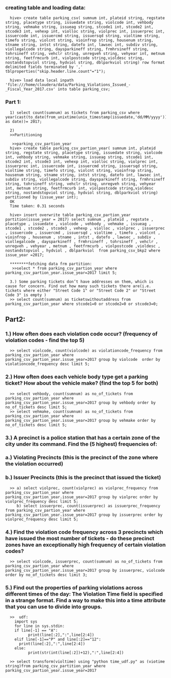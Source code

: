 ### creating table and loading data:

      hive> create table parking_csv( sumnum int, plateid string, regstate string, placetype string, issuedate string, violcode int, vehbody string, vehmake string, issueag string, stcode1 int, stcode2 int, stcode3 int, vehexp int, violloc string, violprec int, issuerprec int, issuercode int, issuercmd string, issuersqd string, violtime string, timefo string, violcnt string, vioinfrop string, housenum string, stname string, intst string, datefo int, lawsec int, subdiv string, viollegalcode string, daysparkineff string, frmhrsineff string, tohrsineff string, vehclr string, unregveh string, vehyear int, metnum string, feetfrmcurb int, violpostcode string,violdesc string, nostandstopviol string, hydviol string, dblparkviol string) row format delimited fields terminated by ',' tblproperties("skip.header.line.count"="1");

      hive> load data local inpath 'file:///home/cloudera/data/Parking_Violations_Issued_-_Fiscal_Year_2017.csv' into table parking_csv;

### Part 1:
      1) select count(sumnum) as tickets from parking_csv where year(cast(to_date(from_unixtime(unix_timestamp(issuedate,'dd/MM/yyyy'))) as date))= 2017;

      2) 
      >>Partitioning

       >>parking_csv_partion_year
      hive> create table parking_csv_partion_year( sumnum int, plateid string, regstate string, placetype string, issuedate string, violcode int, vehbody string, vehmake string, issueag string, stcode1 int, stcode2 int, stcode3 int, vehexp int, violloc string, violprec int, issuerprec int, issuercode int, issuercmd string, issuersqd string, violtime string, timefo string, violcnt string, vioinfrop string, housenum string, stname string, intst string, datefo int, lawsec int, subdiv string, viollegalcode string, daysparkineff string, frmhrsineff string, tohrsineff string, vehclr string, unregveh string, vehyear int, metnum string, feetfrmcurb int, violpostcode string,violdesc string, nostandstopviol string, hydviol string, dblparkviol string) partitioned by (issue_year int);
      OK
      Time taken: 0.31 seconds

      hive> insert overwrite table parking_csv_partion_year partition(issue_year = 2017) select sumnum , plateid , regstate , placetype , issuedate , violcode , vehbody , vehmake , issueag , stcode1 , stcode2 , stcode3 , vehexp , violloc , violprec , issuerprec , issuercode , issuercmd , issuersqd , violtime , timefo , violcnt , vioinfrop , housenum , stname , intst , datefo , lawsec , subdiv , viollegalcode , daysparkineff , frmhrsineff , tohrsineff , vehclr , unregveh , vehyear , metnum , feetfrmcurb , violpostcode ,violdesc , nostandstopviol , hydviol , dblparkviol  from parking_csv_bkp2 where issue_year =2017;

      ********fetching data frm partition:
       >>select * from parking_csv_partion_year where parking_csv_partion_year.issue_year=2017 limit 5;

      3.) Some parking tickets don’t have addresses on them, which is cause for concern. Find out how many such tickets there are(i.e. tickets where either "Street Code 1" or "Street Code 2" or "Street Code 3" is empty )
      >> select count(sumnum) as ticketswithoutaddress from parking_csv_partion_year where stcode1=0 or stcode2=0 or stcode3=0;

## Part2:

### 1.) How often does each violation code occur? (frequency of violation codes - find the top 5)
      >> select violcode, count(violcode) as violationcode_frequency from parking_csv_partion_year where parking_csv_partion_year.issue_year=2017 group by violcode  order by violationcode_frequency desc limit 5;

### 2.) How often does each vehicle body type get a parking ticket? How about the vehicle make? (find the top 5 for both)
      >> select vehbody, count(sumnum) as no_of_tickets from parking_csv_partion_year where parking_csv_partion_year.issue_year=2017 group by vehbody order by no_of_tickets desc limit 5;
      >> select vehmake, count(sumnum) as no_of_tickets from parking_csv_partion_year where parking_csv_partion_year.issue_year=2017 group by vehmake order by no_of_tickets desc limit 5;

### 3.) A precinct is a police station that has a certain zone of the city under its command. Find the (5 highest) frequencies of:
###   a.) Violating Precincts (this is the precinct of the zone where the violation occurred)
###   b.) Issuer Precincts (this is the precinct that issued the ticket)
      >> a) select violprec, count(violprec) as violprec_frequency from parking_csv_partion_year where parking_csv_partion_year.issue_year=2017 group by violprec order by violprec_frequency desc limit 5;
         b) select issuerprec, count(issuerprec) as issuerprec_frequency from parking_csv_partion_year where parking_csv_partion_year.issue_year=2017 group by issuerprec order by violprec_frequency desc limit 5;


### 4.) Find the violation code frequency across 3 precincts which have issued the most number of tickets - do these precinct zones have an exceptionally high frequency of certain violation codes?
      >> select violcode, issuerprec, count(sumnum) as no_of_tickets from parking_csv_partion_year where parking_csv_partion_year.issue_year=2017 group by issuerprec, violcode order by no_of_tickets desc limit 3;

### 5.) Find out the properties of parking violations across different times of the day: The Violation Time field is specified in a strange format. Find a way to make this into a time attribute that you can use to divide into groups.
      >>  udf:
        import sys
        for line in sys.stdin:
        if line[-1] == "A":
              print(line[:2],":",line[2:4])
        elif line[-1]=="P" and line[:2]=="12":
          print(line[:2],":",line[2:4])
        else:
              print(str(int(line[:2])+12),":",line[2:4])

      >> select transform(violtime) using "python time_udf.py" as (viotime string)from parking_csv_partition_year where parking_csv_partion_year.issue_year=2017
     


